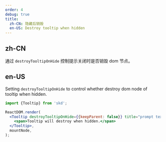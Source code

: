 ```yaml
---
order: 4
debug: true
title:
  zh-CN: 隐藏后销毁
  en-US: Destroy tooltip when hidden
---
```


## zh-CN

通过 `destroyTooltipOnHide` 控制提示关闭时是否销毁 dom 节点。

## en-US

Setting `destroyTooltipOnHide` to control whether destroy dom node of tooltip when hidden.

```jsx
import {Tooltip} from 'skd';

ReactDOM.render(
  <Tooltip destroyTooltipOnHide={{keepParent: false}} title="prompt text">
    <span>Tooltip will destroy when hidden.</span>
  </Tooltip>,
  mountNode,
);
```
